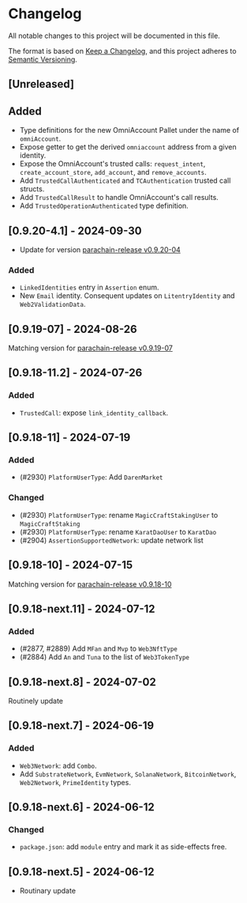 # Changelog

All notable changes to this project will be documented in this file.

The format is based on [Keep a Changelog](https://keepachangelog.com/en/1.0.0/),
and this project adheres to [Semantic Versioning](https://semver.org/spec/v2.0.0.html).

## [Unreleased]

## Added

-   Type definitions for the new OmniAccount Pallet under the name of `omniAccount`.
-   Expose getter to get the derived `omniaccount` address from a given identity.
-   Expose the OmniAccount's trusted calls: `request_intent`, `create_account_store`, `add_account`, and `remove_accounts`.
-   Add `TrustedCallAuthenticated` and `TCAuthentication` trusted call structs.
-   Add `TrustedCallResult` to handle OmniAccount's call results.
-   Add `TrustedOperationAuthenticated` type definition.

## [0.9.20-4.1] - 2024-09-30

-   Update for version [parachain-release v0.9.20-04](https://github.com/litentry/litentry-parachain/releases/tag/v0.9.20-04)

### Added

-   `LinkedIdentities` entry in `Assertion` enum.
-   New `Email` identity. Consequent updates on `LitentryIdentity` and `Web2ValidationData`.

## [0.9.19-07] - 2024-08-26

Matching version for [parachain-release v0.9.19-07](https://github.com/litentry/litentry-parachain/releases/tag/v0.9.19-07)

## [0.9.18-11.2] - 2024-07-26

### Added

-   `TrustedCall`: expose `link_identity_callback`.

## [0.9.18-11] - 2024-07-19

### Added

-   (#2930) `PlatformUserType`: Add `DarenMarket`

### Changed

-   (#2930) `PlatformUserType`: rename `MagicCraftStakingUser` to `MagicCraftStaking`
-   (#2930) `PlatformUserType`: rename `KaratDaoUser` to `KaratDao`
-   (#2904) `AssertionSupportedNetwork`: update network list

## [0.9.18-10] - 2024-07-15

Matching version for [parachain-release v0.9.18-10](https://github.com/litentry/litentry-parachain/releases/tag/v0.9.18-10)

## [0.9.18-next.11] - 2024-07-12

### Added

-   (#2877, #2889) Add `MFan` and `Mvp` to `Web3NftType`
-   (#2884) Add `An` and `Tuna` to the list of `Web3TokenType`

## [0.9.18-next.8] - 2024-07-02

Routinely update

## [0.9.18-next.7] - 2024-06-19

### Added

-   `Web3Network`: add `Combo`.
-   Add `SubstrateNetwork`, `EvmNetwork`, `SolanaNetwork`, `BitcoinNetwork`, `Web2Network`, `PrimeIdentity` types.

## [0.9.18-next.6] - 2024-06-12

### Changed

-   `package.json`: add `module` entry and mark it as side-effects free.

## [0.9.18-next.5] - 2024-06-12

-   Routinary update
